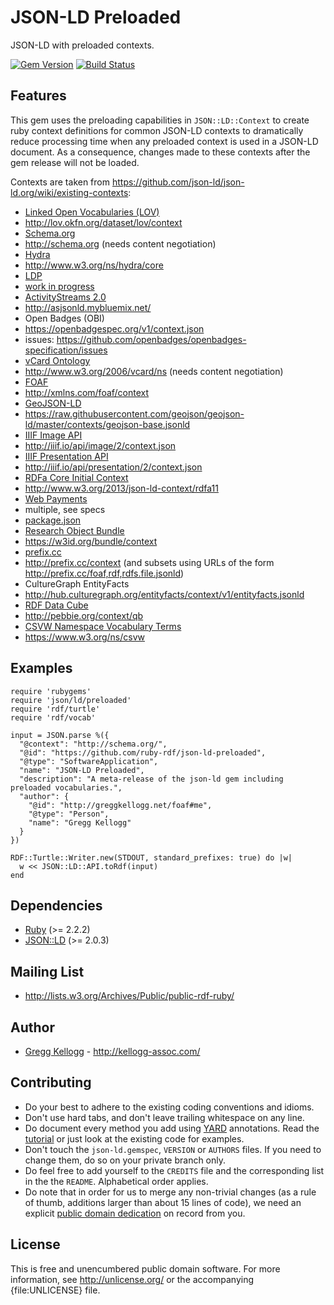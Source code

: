 # JSON-LD Preloaded
JSON-LD with preloaded contexts.

[![Gem Version](https://badge.fury.io/rb/json-ld-preloaded.png)](http://badge.fury.io/rb/json-ld-preloaded)
[![Build Status](https://secure.travis-ci.org/ruby-rdf/json-ld-preloaded.png?branch=master)](http://travis-ci.org/ruby-rdf/json-ld-preloaded)

## Features

This gem uses the preloading capabilities in `JSON::LD::Context` to create ruby context definitions for common JSON-LD contexts to dramatically reduce processing time when any preloaded context is used in a JSON-LD document. As a consequence, changes made to these contexts after the gem release will not be loaded.

Contexts are taken from https://github.com/json-ld/json-ld.org/wiki/existing-contexts:

* [Linked Open Vocabularies (LOV)](http://lov.okfn.org/dataset/lov/)
 * http://lov.okfn.org/dataset/lov/context
* [Schema.org](http://schema.org)
 * http://schema.org (needs content negotiation)
* [Hydra](http://www.hydra-cg.com/spec/latest/core/)
 * http://www.w3.org/ns/hydra/core
* [LDP](http://www.w3.org/2012/ldp/wiki/Main_Page)
 * [work in progress](http://lists.w3.org/Archives/Public/public-linked-json/2014Jul/0050.html)
* [ActivityStreams 2.0](http://activitystrea.ms)
 *  http://asjsonld.mybluemix.net/
* Open Badges (OBI)
 * https://openbadgespec.org/v1/context.json
 * issues: https://github.com/openbadges/openbadges-specification/issues
* [vCard Ontology](http://www.w3.org/TR/vcard-rdf/)
 * http://www.w3.org/2006/vcard/ns (needs content negotiation)
* [FOAF](http://xmlns.com/foaf/spec/)
 * http://xmlns.com/foaf/context
* [GeoJSON-LD](https://github.com/geojson/geojson-ld)
 * https://raw.githubusercontent.com/geojson/geojson-ld/master/contexts/geojson-base.jsonld
* [IIIF Image API](http://iiif.io/api/image/2/)
 * http://iiif.io/api/image/2/context.json
* [IIIF Presentation API](http://iiif.io/api/presentation/2/)
 * http://iiif.io/api/presentation/2/context.json
* [RDFa Core Initial Context](http://www.w3.org/2011/rdfa-context/rdfa-1.1)
 * http://www.w3.org/2013/json-ld-context/rdfa11
* [Web Payments](https://web-payments.org/)
 * multiple, see specs
* [package.json](https://github.com/digitalbazaar/jsonld.js/issues/39)
* [Research Object Bundle](https://w3id.org/bundle)
 * https://w3id.org/bundle/context
* [prefix.cc](http://prefix.cc)
 * http://prefix.cc/context (and subsets using URLs of the form http://prefix.cc/foaf,rdf,rdfs.file.jsonld)
* CultureGraph EntityFacts
 * http://hub.culturegraph.org/entityfacts/context/v1/entityfacts.jsonld
* [RDF Data Cube](http://purl.org/linked-data/cube#)
 * http://pebbie.org/context/qb
* [CSVW Namespace Vocabulary Terms](https://www.w3.org/TR/tabular-data-model/)
 * https://www.w3.org/ns/csvw

## Examples

    require 'rubygems'
    require 'json/ld/preloaded'
    require 'rdf/turtle'
    require 'rdf/vocab'

    input = JSON.parse %({
      "@context": "http://schema.org/",
      "@id": "https://github.com/ruby-rdf/json-ld-preloaded",
      "@type": "SoftwareApplication",
      "name": "JSON-LD Preloaded",
      "description": "A meta-release of the json-ld gem including preloaded vocabularies.",
      "author": {
        "@id": "http://greggkellogg.net/foaf#me",
        "@type": "Person",
        "name": "Gregg Kellogg"
      }
    })

    RDF::Turtle::Writer.new(STDOUT, standard_prefixes: true) do |w|
      w << JSON::LD::API.toRdf(input)
    end

## Dependencies
* [Ruby](http://ruby-lang.org/) (>= 2.2.2)
* [JSON::LD](http://rubygems.org/gems/json-ld) (>= 2.0.3)

## Mailing List
* <http://lists.w3.org/Archives/Public/public-rdf-ruby/>

## Author
* [Gregg Kellogg](http://github.com/gkellogg) - <http://kellogg-assoc.com/>

## Contributing
* Do your best to adhere to the existing coding conventions and idioms.
* Don't use hard tabs, and don't leave trailing whitespace on any line.
* Do document every method you add using [YARD][] annotations. Read the
  [tutorial][YARD-GS] or just look at the existing code for examples.
* Don't touch the `json-ld.gemspec`, `VERSION` or `AUTHORS` files. If you need to
  change them, do so on your private branch only.
* Do feel free to add yourself to the `CREDITS` file and the corresponding
  list in the the `README`. Alphabetical order applies.
* Do note that in order for us to merge any non-trivial changes (as a rule
  of thumb, additions larger than about 15 lines of code), we need an
  explicit [public domain dedication][PDD] on record from you.

License
-------

This is free and unencumbered public domain software. For more information,
see <http://unlicense.org/> or the accompanying {file:UNLICENSE} file.

[Ruby]:             http://ruby-lang.org/
[RDF]:              http://www.w3.org/RDF/
[YARD]:             http://yardoc.org/
[YARD-GS]:          http://rubydoc.info/docs/yard/file/docs/GettingStarted.md
[PDD]:              http://lists.w3.org/Archives/Public/public-rdf-ruby/2010May/0013.html
[RDF.rb]:           http://rubygems.org/gems/rdf
[Backports]:        http://rubygems.org/gems/backports
[JSON-LD]:          http://www.w3.org/TR/json-ld/ "JSON-LD 1.0"
[JSON-LD API]:      http://www.w3.org/TR/json-ld-api/ "JSON-LD 1.0 Processing Algorithms and API"
[JSON-LD Framing]:  http://json-ld.org/spec/latest/json-ld-framing/ "JSON-LD Framing 1.0"
[Promises]:         http://dom.spec.whatwg.org/#promises
[jsonlint]:         https://rubygems.org/gems/jsonlint
